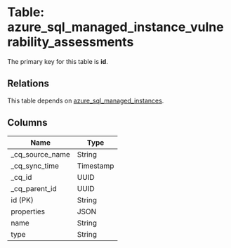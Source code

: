 # Table: azure_sql_managed_instance_vulnerability_assessments

The primary key for this table is **id**.

## Relations

This table depends on [azure_sql_managed_instances](azure_sql_managed_instances.md).

## Columns

| Name          | Type          |
| ------------- | ------------- |
|_cq_source_name|String|
|_cq_sync_time|Timestamp|
|_cq_id|UUID|
|_cq_parent_id|UUID|
|id (PK)|String|
|properties|JSON|
|name|String|
|type|String|